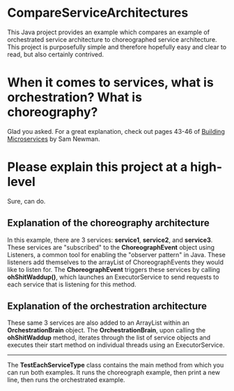 # CompareServiceArchitectures
This Java project provides an example which compares an example of orchestrated service architecture to choreographed service architecture. This project is purposefully simple and therefore hopefully easy and clear to read, but also certainly contrived. 

# When it comes to services, what is orchestration? What is choreography?
Glad you asked. For a great explanation, check out pages 43-46 of [Building Microservices](https://github.com/pers1307/building-microservices/blob/master/building-microservices-designing-fine-grained-systems.pdf) by Sam Newman. 

# Please explain this project at a high-level
Sure, can do. 

## Explanation of the choreography architecture
In this example, there are 3 services: **service1**, **service2**, and **service3**. These services are "subscribed" to the **ChoreographEvent** object using Listeners, a common tool for enabling the "observer pattern" in Java. These listeners add themselves to the arrayList of ChoreographEvents they would like to listen for. The **ChoreographEvent** triggers these services by calling **ohShitWaddup()**, which launches an ExecutorService to send requests to each service that is listening for this method. 

## Explanation of the orchestration architecture

These same 3 services are also added to an ArrayList within an **OrchestrationBrain** object. The **OrchestrationBrain**, upon calling the **ohShitWaddup** method, iterates through the list of service objects and executes their start method on individual threads using an ExecutorService. 

--- 

The **TestEachServiceType** class contains the main method from which you can run both examples. It runs the choreograph example, then print a new line, then runs the orchestrated example. 
